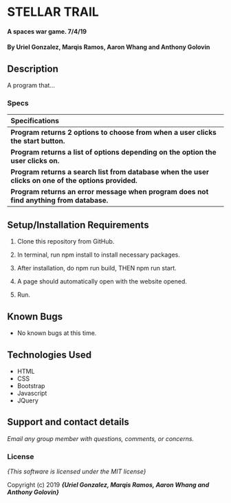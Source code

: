 # STELLAR TRAIL

#### A spaces war game.  7/4/19

#### By **Uriel Gonzalez, Marqis Ramos, Aaron Whang and Anthony Golovin**

## Description

A program that...

### Specs
| Specifications |
| :-------------  |
| **Program returns 2 options to choose from when a user clicks the start button.** |
| **Program returns a list of options depending on the option the user clicks on.** |
| **Program returns a search list from database when the user clicks on one of the options provided.** |
| **Program returns an error message when program does not find anything from database.** |

## Setup/Installation Requirements

1. Clone this repository from GitHub.

2. In terminal, run npm install to install necessary packages.

3. After installation, do npm run build, THEN npm run start.

4. A page should automatically open with the website opened.

5. Run.

## Known Bugs

* No known bugs at this time.

## Technologies Used
* HTML
* CSS
* Bootstrap
* Javascript
* JQuery

## Support and contact details

_Email any group member with questions, comments, or concerns._

### License

*{This software is licensed under the MIT license}*

Copyright (c) 2019 **_{Uriel Gonzalez, Marqis Ramos, Aaron Whang and Anthony Golovin}_**
